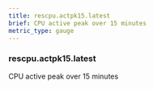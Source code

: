 ```yaml
---
title: rescpu.actpk15.latest
brief: CPU active peak over 15 minutes
metric_type: gauge
---
```

### rescpu.actpk15.latest

CPU active peak over 15 minutes